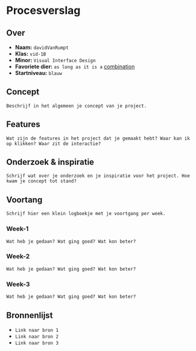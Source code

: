 <!-- Vergeet je niet de comments uit te zetten voordat je begint met typen? 💬 -->

# Procesverslag

## Over
* **Naam:** `davidVanRumpt`
* **Klas:** `vid-1B`
* **Minor:** `Visual Interface Design`
* **Favoriete dier:** `as long as it is a` [combination](https://nl.pinterest.com/Robinhood2000/random-animals/)
* **Startniveau:** `blauw`

## Concept

`Beschrijf in het algemeen je concept van je project.`

## Features

`Wat zijn de features in het project dat je gemaakt hebt? Waar kan ik op klikken? Waar zit de interactie?`

## Onderzoek & inspiratie
`Schrijf wat over je onderzoek en je inspiratie voor het project. Hoe kwam je concept tot stand?`

## Voortang

`Schrijf hier een klein logboekje met je voortgang per week.`

### Week-1
`Wat heb je gedaan? Wat ging goed? Wat kon beter?`

### Week-2
`Wat heb je gedaan? Wat ging goed? Wat kon beter?`

### Week-3
`Wat heb je gedaan? Wat ging goed? Wat kon beter?`


## Bronnenlijst

* `Link naar bron 1`
* `Link naar bron 2`
* `Link naar bron 3`